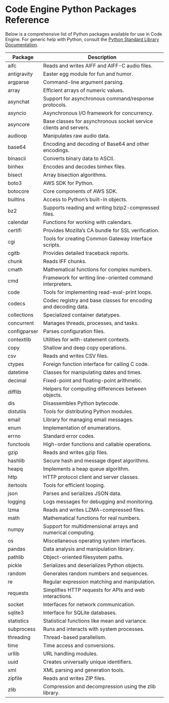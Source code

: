 # Code Engine Python Packages Reference

Below is a comprehensive list of Python packages available for use in Code Engine. For generic help with Python, consult the [Python Standard Library Documentation](https://docs.python.org/3/library/).

| **Package**  | **Description**                                                   |
| ------------ | ----------------------------------------------------------------- |
| aifc         | Reads and writes AIFF and AIFF-C audio files.                     |
| antigravity  | Easter egg module for fun and humor.                              |
| argparse     | Command-line argument parsing.                                    |
| array        | Efficient arrays of numeric values.                               |
| asynchat     | Support for asynchronous command/response protocols.              |
| asyncio      | Asynchronous I/O framework for concurrency.                       |
| asyncore     | Base classes for asynchronous socket service clients and servers. |
| audioop      | Manipulates raw audio data.                                       |
| base64       | Encoding and decoding of Base64 and other encodings.              |
| binascii     | Converts binary data to ASCII.                                    |
| binhex       | Encodes and decodes binhex files.                                 |
| bisect       | Array bisection algorithms.                                       |
| boto3        | AWS SDK for Python.                                               |
| botocore     | Core components of AWS SDK.                                       |
| builtins     | Access to Python’s built-in objects.                              |
| bz2          | Supports reading and writing bzip2-compressed files.              |
| calendar     | Functions for working with calendars.                             |
| certifi      | Provides Mozilla’s CA bundle for SSL verification.                |
| cgi          | Tools for creating Common Gateway Interface scripts.              |
| cgitb        | Provides detailed traceback reports.                              |
| chunk        | Reads IFF chunks.                                                 |
| cmath        | Mathematical functions for complex numbers.                       |
| cmd          | Framework for writing line-oriented command interpreters.         |
| code         | Tools for implementing read-eval-print loops.                     |
| codecs       | Codec registry and base classes for encoding and decoding data.   |
| collections  | Specialized container datatypes.                                  |
| concurrent   | Manages threads, processes, and tasks.                            |
| configparser | Parses configuration files.                                       |
| contextlib   | Utilities for with-statement contexts.                            |
| copy         | Shallow and deep copy operations.                                 |
| csv          | Reads and writes CSV files.                                       |
| ctypes       | Foreign function interface for calling C code.                    |
| datetime     | Classes for manipulating dates and times.                         |
| decimal      | Fixed-point and floating-point arithmetic.                        |
| difflib      | Helpers for computing differences between objects.                |
| dis          | Disassembles Python bytecode.                                     |
| distutils    | Tools for distributing Python modules.                            |
| email        | Library for managing email messages.                              |
| enum         | Implementation of enumerations.                                   |
| errno        | Standard error codes.                                             |
| functools    | High-order functions and callable operations.                     |
| gzip         | Reads and writes gzip files.                                      |
| hashlib      | Secure hash and message digest algorithms.                        |
| heapq        | Implements a heap queue algorithm.                                |
| http         | HTTP protocol client and server classes.                          |
| itertools    | Tools for efficient looping.                                      |
| json         | Parses and serializes JSON data.                                  |
| logging      | Logs messages for debugging and monitoring.                       |
| lzma         | Reads and writes LZMA-compressed files.                           |
| math         | Mathematical functions for real numbers.                          |
| numpy        | Support for multidimensional arrays and numerical computing.      |
| os           | Miscellaneous operating system interfaces.                        |
| pandas       | Data analysis and manipulation library.                           |
| pathlib      | Object-oriented filesystem paths.                                 |
| pickle       | Serializes and deserializes Python objects.                       |
| random       | Generates random numbers and sequences.                           |
| re           | Regular expression matching and manipulation.                     |
| requests     | Simplifies HTTP requests for APIs and web interactions.           |
| socket       | Interfaces for network communication.                             |
| sqlite3      | Interface for SQLite databases.                                   |
| statistics   | Statistical functions like mean and variance.                     |
| subprocess   | Runs and interacts with system processes.                         |
| threading    | Thread-based parallelism.                                         |
| time         | Time access and conversions.                                      |
| urllib       | URL handling modules.                                             |
| uuid         | Creates universally unique identifiers.                           |
| xml          | XML parsing and generation tools.                                 |
| zipfile      | Reads and writes ZIP files.                                       |
| zlib         | Compression and decompression using the zlib library.             |
